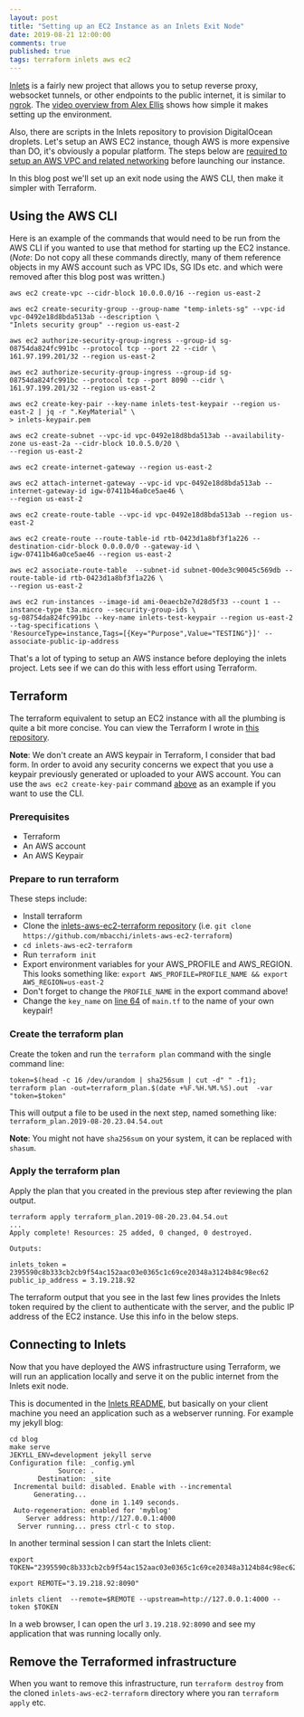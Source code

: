 ```yaml
---
layout: post
title: "Setting up an EC2 Instance as an Inlets Exit Node"
date: 2019-08-21 12:00:00
comments: true
published: true
tags: terraform inlets aws ec2
---
```


[Inlets](https://github.com/alexellis/inlets) is a fairly new project that
allows you to setup reverse proxy, websocket tunnels, or other endpoints to the
public internet, it is similar to [ngrok](https://ngrok.com/). The [video
overview from Alex Ellis](https://youtu.be/jrAqqe8N3q4) shows how simple it
makes setting up the environment.

Also, there are scripts in the Inlets repository to provision DigitalOcean
droplets. Let's setup an AWS EC2 instance, though AWS is more expensive than DO,
it's obviously a popular platform. The steps below are [required to setup an AWS
VPC and related
networking](https://docs.aws.amazon.com/vpc/latest/userguide/vpc-subnets-commands-example.html)
before launching our instance.

In this blog post we'll set up an exit node using the AWS CLI, then make it
simpler with Terraform.

## Using the AWS CLI

Here is an example of the commands that would need to be run from the AWS CLI if
you wanted to use that method for starting up the EC2 instance. (*Note*: Do not
copy all these commands directly, many of them reference objects in my AWS
account such as VPC IDs, SG IDs etc. and which were removed after this blog post
was written.)

```
aws ec2 create-vpc --cidr-block 10.0.0.0/16 --region us-east-2

aws ec2 create-security-group --group-name "temp-inlets-sg" --vpc-id vpc-0492e18d8bda513ab --description \
"Inlets security group" --region us-east-2

aws ec2 authorize-security-group-ingress --group-id sg-08754da824fc991bc --protocol tcp --port 22 --cidr \
161.97.199.201/32 --region us-east-2

aws ec2 authorize-security-group-ingress --group-id sg-08754da824fc991bc --protocol tcp --port 8090 --cidr \
161.97.199.201/32 --region us-east-2

aws ec2 create-key-pair --key-name inlets-test-keypair --region us-east-2 | jq -r ".KeyMaterial" \
> inlets-keypair.pem

aws ec2 create-subnet --vpc-id vpc-0492e18d8bda513ab --availability-zone us-east-2a --cidr-block 10.0.5.0/20 \
--region us-east-2

aws ec2 create-internet-gateway --region us-east-2

aws ec2 attach-internet-gateway --vpc-id vpc-0492e18d8bda513ab --internet-gateway-id igw-07411b46a0ce5ae46 \
--region us-east-2

aws ec2 create-route-table --vpc-id vpc-0492e18d8bda513ab --region us-east-2

aws ec2 create-route --route-table-id rtb-0423d1a8bf3f1a226 --destination-cidr-block 0.0.0.0/0 --gateway-id \
igw-07411b46a0ce5ae46 --region us-east-2

aws ec2 associate-route-table  --subnet-id subnet-00de3c90045c569db --route-table-id rtb-0423d1a8bf3f1a226 \
--region us-east-2

aws ec2 run-instances --image-id ami-0eaecb2e7d28d5f33 --count 1 --instance-type t3a.micro --security-group-ids \
sg-08754da824fc991bc --key-name inlets-test-keypair --region us-east-2 --tag-specifications \
'ResourceType=instance,Tags=[{Key="Purpose",Value="TESTING"}]' --associate-public-ip-address
```

That's a lot of typing to setup an AWS instance before deploying the inlets
project. Lets see if we can do this with less effort using Terraform.

## Terraform

The terraform equivalent to setup an EC2 instance with all the plumbing is quite
a bit more concise. You can view the Terraform I wrote in [this
repository](https://github.com/mbacchi/inlets-aws-ec2-terraform).

**Note**: We don't create an AWS keypair in Terraform, I consider that bad form.
In order to avoid any security concerns we expect that you use a keypair
previously generated or uploaded to your AWS account. You can use the `aws ec2
create-key-pair` command [above](#using-the-aws-cli) as an example if you want
to use the CLI.

### Prerequisites

* Terraform
* An AWS account
* An AWS Keypair

### Prepare to run terraform

These steps include:

* Install terraform
* Clone the [inlets-aws-ec2-terraform
repository](https://github.com/mbacchi/inlets-aws-ec2-terraform) (i.e. `git clone https://github.com/mbacchi/inlets-aws-ec2-terraform`)
* `cd inlets-aws-ec2-terraform`
* Run `terraform init`
* Export environment variables for your AWS_PROFILE and AWS_REGION. This looks
  something like: `export AWS_PROFILE=PROFILE_NAME && export AWS_REGION=us-east-2`
* Don't forget to change the `PROFILE_NAME` in the export command above!
* Change the `key_name` on [line
64](https://github.com/mbacchi/inlets-aws-ec2-terraform/blob/master/main.tf#L64)
of `main.tf` to the name of your own keypair!

### Create the terraform plan

Create the token and run the `terraform plan` command with the single command line:

```
token=$(head -c 16 /dev/urandom | sha256sum | cut -d" " -f1); terraform plan -out=terraform_plan.$(date +%F.%H.%M.%S).out  -var "token=$token"
```

This will output a file to be used in the next step, named something like: `terraform_plan.2019-08-20.23.04.54.out`

**Note**: You might not have `sha256sum` on your system, it can be replaced
with `shasum`.

### Apply the terraform plan

Apply the plan that you created in the previous step after reviewing the plan output.

```
terraform apply terraform_plan.2019-08-20.23.04.54.out
...
Apply complete! Resources: 25 added, 0 changed, 0 destroyed.

Outputs:

inlets_token = 2395590c8b333cb2cb9f54ac152aac03e0365c1c69ce20348a3124b84c98ec62
public_ip_address = 3.19.218.92
```

The terraform output that you see in the last few lines provides the Inlets
token required by the client to authenticate with the server, and the public IP
address of the EC2 instance. Use this info in the below steps.

## Connecting to Inlets

Now that you have deployed the AWS infrastructure using Terraform, we will run
an application locally and serve it on the public internet from the Inlets exit
node.

This is documented in the [Inlets
README](https://github.com/alexellis/inlets#install-the-cli), but basically on
your client machine you need an application such as a webserver running. For
example my jekyll blog:

```
cd blog
make serve 
JEKYLL_ENV=development jekyll serve
Configuration file: _config.yml
            Source: .
       Destination: _site
 Incremental build: disabled. Enable with --incremental
      Generating... 
                    done in 1.149 seconds.
 Auto-regeneration: enabled for 'myblog'
    Server address: http://127.0.0.1:4000
  Server running... press ctrl-c to stop.
```

In another terminal session I can start the Inlets client:

```
export TOKEN="2395590c8b333cb2cb9f54ac152aac03e0365c1c69ce20348a3124b84c98ec62"

export REMOTE="3.19.218.92:8090"

inlets client  --remote=$REMOTE --upstream=http://127.0.0.1:4000 --token $TOKEN
```

In a web browser, I can open the url `3.19.218.92:8090` and see my
application that was running locally only.

## Remove the Terraformed infrastructure

When you want to remove this infrastructure, run `terraform destroy` from the
cloned `inlets-aws-ec2-terraform` directory where you ran `terraform apply` etc.
